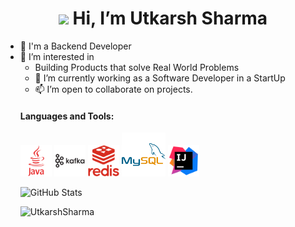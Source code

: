 <!--- Body Begins -->
<h1 align="center"><img src="https://media.giphy.com/media/hvRJCLFzcasrR4ia7z/giphy.gif" height="40px"> Hi, I’m Utkarsh Sharma</h1>

<!--- Adding Header Elements -->
<!-- <p align="center">
  <a href="https://saimohithambekar.github.io/Portfolio/" target="_blank">Portfolio</a> -
  <a href="https://www.linkedin.com/in/sai-mohit-ambekar-3a91b721a/" target="_blank">LinkedIn</a> -
    <a href="https://saimohithambekar.github.io/TextUtils/" target="_blank">TextUtils</a>
</p>
   -->
<!--   ----------------------------------------------------------- -->

<!-- <img src="https://raw.githubusercontent.com/SaiMohithAmbekar/SaiMohithAmbekar/main/assets/illustration.png" min-width="400px" max-width="400px" width="400px" align="right"> -->

- 👀 I'm a Backend Developer
- 💞️ I’m interested in
   <ul><li> Building Products that solve Real World Problems </li>
- 🌱 I’m currently working as a Software Developer in a StartUp
- 📫 I’m open to collaborate on projects.

<!-- <h4>Check out my Coding Skills:</h4>
<p align="left">
  <a href="https://www.hackerrank.com/sa6331" target="_blank" ><img align="center" src="https://raw.githubusercontent.com/SaiMohithAmbekar/SaiMohithAmbekar/main/assets/Hackerrank.png" alt="Saimohith" height="50" width="50" /></a>
</p> -->

<h4 align="left">Languages and Tools:</h4>
<p align="left"> <a> <img src="https://github.com/devicons/devicon/blob/master/icons/java/java-plain-wordmark.svg" alt="Java" width="50" height="50"/> </a> 
  <a> <img src="https://github.com/devicons/devicon/blob/master/icons/apachekafka/apachekafka-original-wordmark.svg" alt="Kafka" width="50" height="50"/> </a> 
  <a> <img src="https://github.com/devicons/devicon/blob/master/icons/redis/redis-plain-wordmark.svg" alt="Redis" width="50" height="50"/> </a> 
<!--   <a> <img src="https://raw.githubusercontent.com/devicons/devicon/master/icons/html5/html5-original-wordmark.svg" alt="HTML5" width="50" height="50"/> </a>  -->
<!--   <a> <img src="https://raw.githubusercontent.com/devicons/devicon/master/icons/css3/css3-original-wordmark.svg" alt="CSS3" width="50" height="50"/> </a> 
  <a> <img src="https://raw.githubusercontent.com/devicons/devicon/master/icons/javascript/javascript-original.svg" alt="Js" width="50" height="50"/> </a> 
  <a> <img src="https://raw.githubusercontent.com/devicons/devicon/master/icons/nodejs/nodejs-original.svg" alt="nodejs" width="50" height="50"/> </a>  -->
<!--   <a> <img src="https://raw.githubusercontent.com/devicons/devicon/master/icons/php/php-original.svg" alt="php" width="50" height="50"/> </a> </a>  -->
  <a> <img src="https://raw.githubusercontent.com/devicons/devicon/master/icons/mysql/mysql-original-wordmark.svg" alt="mysql" width="70" height="70"/> 
<!--   <a> <img src="https://raw.githubusercontent.com/devicons/devicon/master/icons/tailwindcss/tailwindcss-plain.svg" alt="tailwindcss" width="50" height="50"/>  -->
    <a> <img src="https://github.com/devicons/devicon/blob/master/icons/intellij/intellij-original.svg" alt="vscode" width="50" height="50"/>

![GitHub Stats](https://github-readme-stats.vercel.app/api?username=UtkarshSharma2612&theme=radical)
<p><img align="left" src="https://github-readme-stats.vercel.app/api/top-langs?username=UtkarshSharma2612&show_icons=true&locale=en&layout=compact" alt="UtkarshSharma" /></p>
